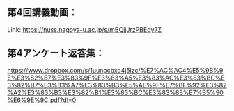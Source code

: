 ## 第4回講義動画：<br>
Link:
https://nuss.nagoya-u.ac.jp/s/mBQjjJrzPBEdy7Z

## 第4アンケート返答集：<br>
https://www.dropbox.com/s/1uunpcbxo4j5izc/%E7%AC%AC4%E5%9B%9E%E3%82%B7%E3%83%9F%E3%83%A5%E3%83%AC%E3%83%BC%E3%82%B7%E3%83%A7%E3%83%B3%E5%AE%9F%E7%BF%92%E3%82%A2%E3%83%B3%E3%82%B1%E3%83%BC%E3%83%88%E7%B5%90%E6%9E%9C.pdf?dl=0
